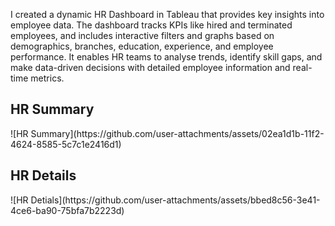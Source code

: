 I created a dynamic HR Dashboard in Tableau that provides key insights into employee data. 
The dashboard tracks KPIs like hired and terminated employees, and includes interactive filters and graphs based on demographics, branches, education, experience, and employee performance. 
It enables HR teams to analyse trends, identify skill gaps, and make data-driven decisions with detailed employee information and real-time metrics.

<h2>HR Summary</h2>
![HR Summary](https://github.com/user-attachments/assets/02ea1d1b-11f2-4624-8585-5c7c1e2416d1)

<h2>HR Details</h2>
![HR Detials](https://github.com/user-attachments/assets/bbed8c56-3e41-4ce6-ba90-75bfa7b2223d)
